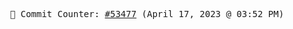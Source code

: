 <p align="center">
    <samp>
        📮 Commit Counter: <a href="https://github.com/Javascript-void0/Javascript-void0/commits/main">#53477</a> (April 17, 2023 @ 03:52 PM)
    </samp>
</p>